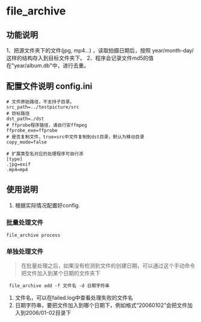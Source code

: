 # file_archive

## 功能说明
1、把源文件夹下的文件(jpg, mp4...) ，读取拍摄日期后，按照 year/month-day/这样的结构存入到目标文件夹下。
2、程序会记录文件md5的值在"year/album.db"中，进行去重。

## 配置文件说明 config.ini
```
# 文件原始路径，不支持子目录。
src_path=../testpicture/src
# 目标路径
dst_path=./dst
# ffprobe程序路径，请自行安ffmpeg
ffprobe_exe=ffprobe
# 是否复制文件，true=src中文件复制到dst目录，默认为移动目录
copy_mode=false                

# 扩展类型名对应的处理程序可自行添
[type]
.jpg=exif
.mp4=mp4
```

## 使用说明
1. 根据实际情况配置好config.

### 批量处理文件
```
file_archive process
```

### 单独处理文件
> 在批量处理之后，如果没有检测到文件的创建日期，可以通过这个手动命令把文件加入到某个日期的文件夹下
```
 file_archive add -f 文件名 -d 日期字符串
```
1. 文件名，可以在failed.log中查看处理失败的文件名
2. 日期字符串，要把文件加入到哪个日期下，例如格式“20060102”会把文件加入到2006/01-02目录下
